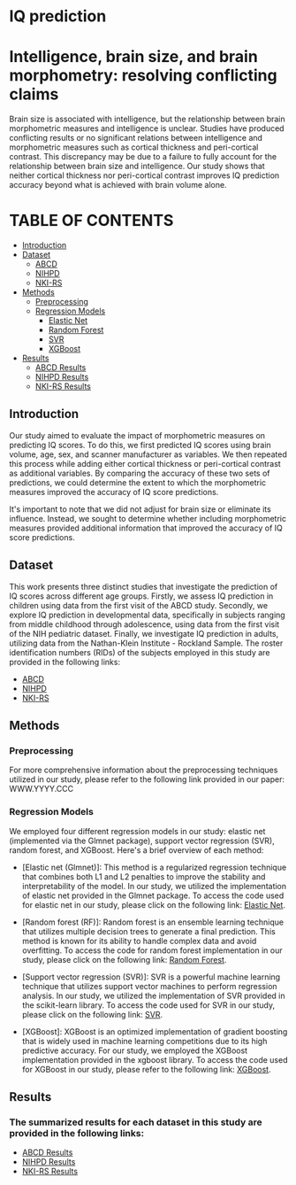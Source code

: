 # IQ prediction

# Intelligence, brain size, and brain morphometry: resolving conflicting claims


Brain size is associated with intelligence, but the relationship between brain morphometric measures and intelligence is unclear. Studies have produced conflicting results or no significant relations between intelligence and morphometric measures such as cortical thickness and peri-cortical contrast. This discrepancy may be due to a failure to fully account for the relationship between brain size and intelligence. Our study shows that neither cortical thickness nor peri-cortical contrast improves IQ prediction accuracy beyond what is achieved with brain volume alone.

**TABLE OF CONTENTS**
===================================
- [Introduction](#introduction)
- [Dataset](#dataset)
  - [ABCD](#dataset)
  - [NIHPD](#dataset)
  - [NKI-RS](#dataset)
- [Methods](#methods)
  - [Preprocessing](#methods)
  - [Regression Models](#methods)
    - [Elastic Net](#methods)
    - [Random Forest](#methods)
    - [SVR](#methods)
    - [XGBoost](#methods)
- [Results](#results)
  - [ABCD Results](#results)
  - [NIHPD Results](#results)
  - [NKI-RS Results](#results)


## Introduction

Our study aimed to evaluate the impact of morphometric measures on predicting IQ scores. To do this, we first predicted IQ scores using brain volume, age, sex, and scanner manufacturer as variables. We then repeated this process while adding either cortical thickness or peri-cortical contrast as additional variables. By comparing the accuracy of these two sets of predictions, we could determine the extent to which the morphometric measures improved the accuracy of IQ score predictions.

It's important to note that we did not adjust for brain size or eliminate its influence. Instead, we sought to determine whether including morphometric measures provided additional information that improved the accuracy of IQ score predictions.


## Dataset

This work presents three distinct studies that investigate the prediction of IQ scores across different age groups. Firstly, we assess IQ prediction in children using data from the first visit of the ABCD study. Secondly, we explore IQ prediction in developmental data, specifically in subjects ranging from middle childhood through adolescence, using data from the first visit of the NIH pediatric dataset. Finally, we investigate IQ prediction in adults, utilizing data from the Nathan-Klein Institute - Rockland Sample.
The roster identification numbers (RIDs) of the subjects employed in this study are provided in the following links:
- [ABCD](/Subjects%20RIDs/ABCD%20Data/)
- [NIHPD](/Subjects%20RIDs/NIHPD%20Data/)
- [NKI-RS](/Subjects%20RIDs/NKI-RS%20Data/)
## Methods

### Preprocessing
For more comprehensive information about the preprocessing techniques utilized in our study, please refer to the following link provided in our paper: WWW.YYYY.CCC

### Regression Models
We employed four different regression models in our study: elastic net (implemented via the Glmnet package), support vector regression (SVR), random forest, and XGBoost. Here's a brief overview of each method:

- [Elastic net (Glmnet)]: This method is a regularized regression technique that combines both L1 and L2 penalties to improve the stability and interpretability of the model. In our study, we utilized the implementation of elastic net provided in the Glmnet package. To access the code used for elastic net in our study, please click on the following link: [Elastic Net](/Regression%20Models/Elastic%20Net/).
- [Random forest (RF)]: Random forest is an ensemble learning technique that utilizes multiple decision trees to generate a final prediction. This method is known for its ability to handle complex data and avoid overfitting. To access the code for random forest implementation in our study, please click on the following link: [Random Forest](/Regression%20Models/Random%20Forest/).

- [Support vector regression (SVR)]: SVR is a powerful machine learning technique that utilizes support vector machines to perform regression analysis. In our study, we utilized the implementation of SVR provided in the scikit-learn library. To access the code used for SVR in our study, please click on the following link: [SVR](/Regression%20Models/SVR/).
- [XGBoost]: XGBoost is an optimized implementation of gradient boosting that is widely used in machine learning competitions due to its high predictive accuracy. For our study, we employed the XGBoost implementation provided in the xgboost library. To access the code used for XGBoost in our study, please refer to the following link: [XGBoost](/Regression%20Models/XGBoost/).

## Results

### The summarized results for each dataset in this study are provided in the following links:
- [ABCD Results](/Results/ABCD%20Data/)
- [NIHPD Results](/Results/NIHPD%20Data/)
- [NKI-RS Results](/Results/NKI-RS%20Data/)


